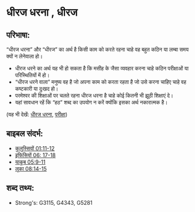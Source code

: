# धीरज धरना , धीरज #

## परिभाषा: ##

“धीरज धरना” और “धीरज” का अर्थ है किसी काम को करते रहना चाहे वह बहुत कठिन  या लम्बा समय क्यों न लेनेवाला हो।

* धीरज धरने का अर्थ यह भी हो सकता है कि मसीह के जैसा व्यवहार करना चाहे कठिन परीक्षाओं या परिस्थितियों में हो।
* “धीरज धरने वाला” मनुष्य वह है जो अपना काम को करता रहता है जो उसे करना चाहिए चाहे वह कष्टकारी या दुःखद हो।
* परमेश्वर की शिक्षाओं पर चलते रहना धीरज धरना है चाहे कोई कितनी भी झूठी शिक्षाएं दे। 
* यहां सावधान रहें कि “हठ” शब्द का उपयोग न करें क्योंकि इसका अर्थ नकारात्मक है।

(यह भी देखें: [धीरज धरना](../other/patient.md), [परीक्षा](../other/trial.md))

## बाइबल संदर्भ: ##

* [कुलुस्सियों 01:11-12](rc://hi/tn/help/col/01/11)
* [इफिसियों 06: 17-18](rc://hi/tn/help/eph/06/17)
* [याकूब 05:9-11](rc://hi/tn/help/jas/05/09)
* [लूका 08:14-15](rc://hi/tn/help/luk/08/14)

## शब्द तथ्य: ##

* Strong's: G3115, G4343, G5281

